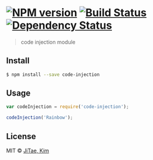 #  [![NPM version][npm-image]][npm-url] [![Build Status][travis-image]][travis-url] [![Dependency Status][daviddm-image]][daviddm-url]

> code injection module


## Install

```sh
$ npm install --save code-injection
```


## Usage

```js
var codeInjection = require('code-injection');

codeInjection('Rainbow');
```


## License

MIT © [JiTae, Kim]()


[npm-image]: https://badge.fury.io/js/code-injection.svg
[npm-url]: https://npmjs.org/package/code-injection
[travis-image]: https://travis-ci.org/kimshinelove/code-injection.svg?branch=master
[travis-url]: https://travis-ci.org/kimshinelove/code-injection
[daviddm-image]: https://david-dm.org/kimshinelove/code-injection.svg?theme=shields.io
[daviddm-url]: https://david-dm.org/kimshinelove/code-injection
